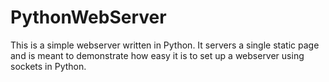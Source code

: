 # PythonWebServer
This is a simple webserver written in Python. It servers a single static page and is meant to demonstrate how easy it is to set up a webserver using sockets in Python.
